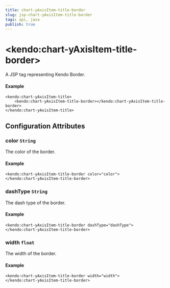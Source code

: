 ```yaml
---
title: chart-yAxisItem-title-border
slug: jsp-chart-yAxisItem-title-border
tags: api, java
publish: true
---
```


# \<kendo:chart-yAxisItem-title-border\>
A JSP tag representing Kendo Border.

#### Example
    <kendo:chart-yAxisItem-title>
        <kendo:chart-yAxisItem-title-border></kendo:chart-yAxisItem-title-border>
    </kendo:chart-yAxisItem-title>


## Configuration Attributes


### color `String`

The color of the border.

#### Example
    <kendo:chart-yAxisItem-title-border color="color">
    </kendo:chart-yAxisItem-title-border>



### dashType `String`

The dash type of the border.

#### Example
    <kendo:chart-yAxisItem-title-border dashType="dashType">
    </kendo:chart-yAxisItem-title-border>



### width `float`

The width of the border.

#### Example
    <kendo:chart-yAxisItem-title-border width="width">
    </kendo:chart-yAxisItem-title-border>


